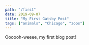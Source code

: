 ```yaml
---
path: "/first"
date: 2019-09-07
title: "My First Gatsby Post"
tags: ["animals", "Chicago", "zoos"]
---
```


Oooooh-weeee, my first blog post!
